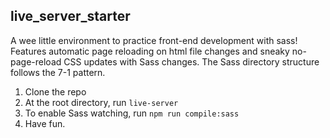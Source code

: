## live_server_starter

A wee little environment to practice front-end development with sass!
Features automatic page reloading on html file changes and sneaky no-page-reload CSS updates with Sass changes.
The Sass directory structure follows the 7-1 pattern.

 1) Clone the repo
 2) At the root directory, run `live-server`
 3) To enable Sass watching, run `npm run compile:sass`
 4) Have fun.